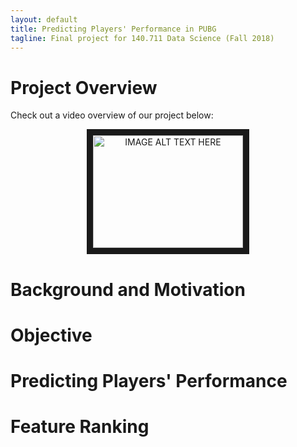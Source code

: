 ```yaml
---
layout: default
title: Predicting Players' Performance in PUBG
tagline: Final project for 140.711 Data Science (Fall 2018)
---
```


# Project Overview
Check out a video overview of our project below:

<center> <a href="http://www.youtube.com/watch?feature=player_embedded&v=YOUTUBE_VIDEO_ID_HERE
" target="_blank"><img src="http://img.youtube.com/vi/YOUTUBE_VIDEO_ID_HERE/0.jpg" 
alt="IMAGE ALT TEXT HERE" width="240" height="180" border="10" /></a> </center>

# Background and Motivation

# Objective

# Predicting Players' Performance

# Feature Ranking
